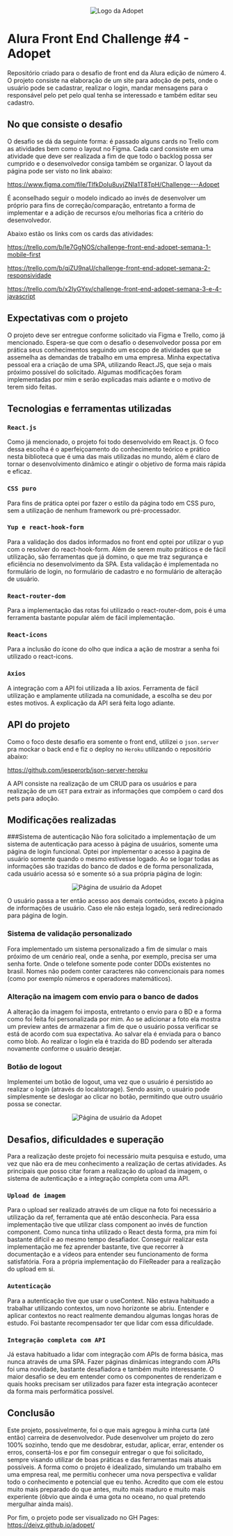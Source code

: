 <p align="center">
<img src="https://user-images.githubusercontent.com/78604613/180907738-a36a7739-e0aa-4522-9650-38db7d349950.svg" alt="Logo da Adopet" />
</p>

# Alura Front End Challenge #4 - Adopet

Repositório criado para o desafio de front end da Alura edição de número 4. O projeto consiste na elaboração de um site para adoção de pets, onde o usuário pode se cadastrar, realizar o login, mandar mensagens para o responsável pelo pet pelo qual tenha se interessado e também editar seu cadastro.


## No que consiste o desafio

O desafio se dá da seguinte forma: é passado alguns cards no Trello com as atividades bem como o layout no Figma. Cada card consiste em uma atividade que deve ser realizada a fim de que todo o backlog possa ser cumprido e o desenvolvedor consiga também se organizar. O layout da página pode ser visto no link abaixo:

https://www.figma.com/file/TlfkDoIu8uyjZNla1T8TpH/Challenge---Adopet

É aconselhado seguir o modelo indicado ao invés de desenvolver um próprio para fins de correção/comparação, entretanto a forma de implementar e a adição de recursos e/ou melhorias fica a critério do desenvolvedor.

Abaixo estão os links com os cards das atividades:

https://trello.com/b/Ie7GgNOS/challenge-front-end-adopet-semana-1-mobile-first

https://trello.com/b/qjZU9naU/challenge-front-end-adopet-semana-2-responsividade

https://trello.com/b/x2IyGYsy/challenge-front-end-adopet-semana-3-e-4-javascript

## Expectativas com o projeto

O projeto deve ser entregue conforme solicitado via Figma e Trello, como já mencionado. Espera-se que com o desafio o desenvolvedor possa por em prática seus conhecimentos seguindo um escopo de atividades que se assemelha as demandas de trabalho em uma empresa. Minha expectativa pessoal era a criação de uma SPA, utilizando React.JS, que seja o mais próximo possível do solicitado. Algumas modificações foram implementadas por mim e serão explicadas mais adiante e o motivo de terem sido feitas.


## Tecnologias e ferramentas utilizadas
### `React.js`
Como já mencionado, o projeto foi todo desenvolvido em React.js. O foco dessa escolha é o aperfeiçoamento do conhecimento teórico e prático nesta biblioteca que é uma das mais utilizadas no mundo, além é claro de tornar o desenvolvimento dinâmico e atingir o objetivo de forma mais rápida e eficaz.

### `CSS puro`
Para fins de prática optei por fazer o estilo da página todo em CSS puro, sem a utilização de nenhum framework ou pré-processador.

### `Yup e react-hook-form`
Para a validação dos dados informados no front end optei por utilizar o yup com o resolver do react-hook-form. Além de serem muito práticos e de fácil utilização, são ferramentas que já domino, o que me traz segurança e eficiência no desenvolvimento da SPA. Esta validação é implementada no formulário de login, no formulário de cadastro e no formulário de alteração de usuário.

### `React-router-dom`
Para a implementação das rotas foi utilizado o react-router-dom, pois é uma ferramenta bastante popular além de fácil implementação.

### `React-icons`
Para a inclusão do ícone do olho que indica a ação de mostrar a senha foi utilizado o react-icons.

### `Axios`
A integração com a API foi utilizada a lib axios. Ferramenta de fácil utilização e amplamente utilizada na comunidade, a escolha se deu por estes motivos. A explicação da API será feita logo adiante.


## API do projeto
Como o foco deste desafio era somente o front end, utilizei o `json.server` pra mockar o back end e fiz o deploy no `Heroku` utilizando o repositório abaixo:

https://github.com/jesperorb/json-server-heroku

A API consiste na realização de um CRUD para os usuários e para realização de um `GET` para extrair as informações que compõem o card dos pets para adoção.


## Modificações realizadas
###Sistema de autenticação
Não fora solicitado a implementação de um sistema de autenticação para acesso à página de usuários, somente uma página de login funcional. Optei por implementar o acesso à pagina de usuário somente quando o mesmo estivesse logado. Ao se logar todas as informações são trazidas do banco de dados e de forma personalizada, cada usuário acessa só e somente só a sua própria página de login:

<p align="center">
<img src="https://user-images.githubusercontent.com/78604613/180913985-40726cea-24f9-41f5-86e5-e203c7d86e56.png" alt="Página de usuário da Adopet" />
</p>

O usuário passa a ter então acesso aos demais conteúdos, exceto à página de informações de usuário. Caso ele não esteja logado, será redirecionado para página de login.

### Sistema de validação personalizado
Fora implementado um sistema personalizado a fim de simular o mais próximo de um cenário real, onde a senha, por exemplo, precisa ser uma senha forte. Onde o telefone somente pode conter DDDs existentes no brasil. Nomes não podem conter caracteres não convencionais para nomes (como por exemplo números e operadores matemáticos).

### Alteração na imagem com envio para o banco de dados
A alteração da imagem foi imposta, entretanto o envio para o BD e a forma como foi feita foi personalizada por mim. Ao se adicionar a foto ela mostra um preview antes de armazenar a fim de que o usuário possa verificar se está de acordo com sua expectativa. Ao salvar ela é enviada para o banco como blob. Ao realizar o login ela é trazida do BD podendo ser alterada novamente conforme o usuário desejar.

### Botão de logout
Implementei um botão de logout, uma vez que o usuário é persistido ao realizar o login (através do localstorage). Sendo assim, o usuário pode simplesmente se deslogar ao clicar no botão, permitindo que outro usuário possa se conectar.

<p align="center">
<img src="https://user-images.githubusercontent.com/78604613/180915204-b1f0c0d0-d167-4c68-9ed1-a33af443d831.png" alt="Página de usuário da Adopet" />
</p>


## Desafios, dificuldades e superação
Para a realização deste projeto foi necessário muita pesquisa e estudo, uma vez que não era de meu conhecimento a realização de certas atividades. As principais que posso citar foram a realização do upload da imagem, o sistema de autenticação e a integração completa com uma API.

### `Upload de imagem`
Para o upload ser realizado através de um clique na foto foi necessário a utilização da ref, ferramenta que até então desconhecia. Para essa implementação tive que utilizar class component ao invés de function component. Como nunca tinha utilizado o React desta forma, pra mim foi bastante difícil e ao mesmo tempo desafiador. Conseguir realizar esta implementação me fez aprender bastante, tive que recorrer à documentação e a vídeos para entender seu funcionamento de forma satisfatória. Fora a própria implementação do FileReader para a realização do upload em si.

### `Autenticação`
Para a autenticação tive que usar o useContext. Não estava habituado a trabalhar utilizando contextos, um novo horizonte se abriu. Entender e aplicar contextos no react realmente demandou algumas longas horas de estudo. Foi bastante recompensador ter que lidar com essa dificuldade.

### `Integração completa com API`
Já estava habituado a lidar com integração com APIs de forma básica, mas nunca através de uma SPA. Fazer páginas dinâmicas integrando com APIs foi uma novidade, bastante desafiadora e também muito interessante. O maior desafio se deu em entender como os componentes de renderizam e quais hooks precisam ser utilizados para fazer esta integração acontecer da forma mais performática possível.


## Conclusão
Este projeto, possivelmente, foi o que mais agregou à minha curta (até então) carreira de desenvolvedor. Pude desenvolver um projeto do zero 100% sozinho, tendo que me desdobrar, estudar, aplicar, errar, entender os erros, consertá-los e por fim conseguir entregar o que foi solicitado, sempre visando utilizar de boas práticas e das ferramentas mais atuais possíveis.
A forma como o projeto é idealizado, simulando um trabalho em uma empresa real, me permitiu conhecer uma nova perspectiva e validar todo o conhecimento e potencial que eu tenho. Acredito que com ele estou muito mais preparado do que antes, muito mais maduro e muito mais experiente (óbvio que ainda é uma gota no oceano, no qual pretendo mergulhar ainda mais).

Por fim, o projeto pode ser visualizado no GH Pages: https://deivz.github.io/adopet/
